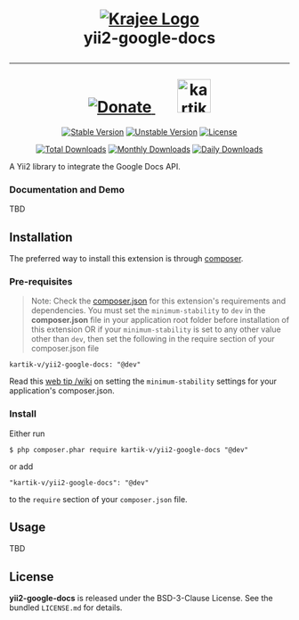 <h1 align="center">
    <a href="http://demos.krajee.com" title="Krajee Demos" target="_blank">
        <img src="http://kartik-v.github.io/bootstrap-fileinput-samples/samples/krajee-logo-b.png" alt="Krajee Logo"/>
    </a>
    <br>
    yii2-google-docs
    <hr>
    <a href="https://www.paypal.com/cgi-bin/webscr?cmd=_s-xclick&hosted_button_id=DTP3NZQ6G2AYU"
       title="Donate via Paypal" target="_blank">
        <img src="http://kartik-v.github.io/bootstrap-fileinput-samples/samples/donate.png" alt="Donate"/>
    </a>
    &nbsp; &nbsp; &nbsp;
    <a href="https://www.buymeacoffee.com/kartikv" title="Buy me a coffee" ><img src="https://cdn.buymeacoffee.com/buttons/v2/default-yellow.png" height="60" alt="kartikv" /></a>
</h1>

<div align="center">

[![Stable Version](https://poser.pugx.org/kartik-v/yii2-google-docs/v/stable)](https://packagist.org/packages/kartik-v/yii2-google-docs)
[![Unstable Version](https://poser.pugx.org/kartik-v/yii2-google-docs/v/unstable)](https://packagist.org/packages/kartik-v/yii2-google-docs)
[![License](https://poser.pugx.org/kartik-v/yii2-google-docs/license)](https://packagist.org/packages/kartik-v/yii2-google-docs)

[![Total Downloads](https://poser.pugx.org/kartik-v/yii2-google-docs/downloads)](https://packagist.org/packages/kartik-v/yii2-google-docs)
[![Monthly Downloads](https://poser.pugx.org/kartik-v/yii2-google-docs/d/monthly)](https://packagist.org/packages/kartik-v/yii2-google-docs)
[![Daily Downloads](https://poser.pugx.org/kartik-v/yii2-google-docs/d/daily)](https://packagist.org/packages/kartik-v/yii2-google-docs)

</div>

A Yii2 library to integrate the Google Docs API.

### Documentation and Demo

TBD

## Installation

The preferred way to install this extension is through [composer](http://getcomposer.org/download/).

### Pre-requisites
> Note: Check the [composer.json](https://github.com/kartik-v/yii2-dropdown-x/blob/master/composer.json) for this extension's requirements and dependencies. 
You must set the `minimum-stability` to `dev` in the **composer.json** file in your application root folder before installation of this extension OR
if your `minimum-stability` is set to any other value other than `dev`, then set the following in the require section of your composer.json file

```
kartik-v/yii2-google-docs: "@dev"
```

Read this [web tip /wiki](http://webtips.krajee.com/setting-composer-minimum-stability-application/) on setting the `minimum-stability` settings for your application's composer.json.

### Install

Either run

```
$ php composer.phar require kartik-v/yii2-google-docs "@dev"
```

or add

```
"kartik-v/yii2-google-docs": "@dev"
```

to the ```require``` section of your `composer.json` file.

## Usage

TBD

## License

**yii2-google-docs** is released under the BSD-3-Clause License. See the bundled `LICENSE.md` for details.